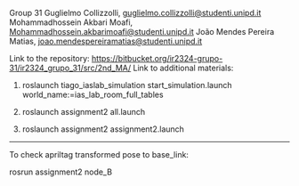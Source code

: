 Group 31 
Guglielmo Collizzolli, guglielmo.collizzolli@studenti.unipd.it 
Mohammadhossein Akbari Moafi, Mohammadhossein.akbarimoafi@studenti.unipd.it 
João Mendes Pereira Matias, joao.mendespereiramatias@studenti.unipd.it

Link to the repository: https://bitbucket.org/ir2324-grupo-31/ir2324_grupo_31/src/2nd_MA/
Link to additional materials: 

1) roslaunch tiago_iaslab_simulation start_simulation.launch world_name:=ias_lab_room_full_tables

2) roslaunch assignment2 all.launch

3) roslaunch assignment2 assignment2.launch

-----
To check apriltag transformed pose to base_link:

rosrun assignment2 node_B
